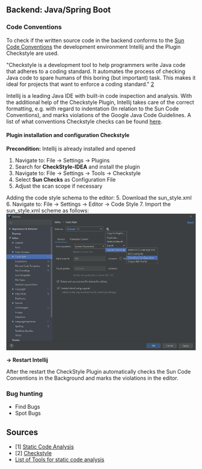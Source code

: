 
## Backend: Java/Spring Boot 

### Code Conventions
To check if the written source code in the backend conforms to the  [Sun Code Conventions](https://introcs.cs.princeton.edu/java/11style/codeconventions-150003.pdf)
the development environment Intellij and the Plugin Checkstyle are used. 

"Checkstyle is a development tool to help programmers write Java code that adheres to a coding standard. It automates the 
process of checking Java code to spare humans of this boring (but important) task. This makes it ideal for projects that 
want to enforce a coding standard." [2](https://checkstyle.sourceforge.io/index.html)

Intellij is a leading Java IDE with built-in code inspection and analysis. With the additional help of the Checkstyle Plugin,
Intellij takes care of the correct formatting, e.g. with regard to indentation (In relation to the Sun Code Conventions), 
and marks violations of the Google Java Code Guidelines. A list of what conventions Checkstyle checks can be found [here](https://checkstyle.sourceforge.io/google_style.html). 

#### Plugin installation and configuration Checkstyle

**Precondition:** Intellij is already installed and opened 
 
1. Navigate to: File &rarr; Settings &rarr; Plugins
2. Search for **CheckStyle-IDEA** and install the plugin
3. Navigate to: File &rarr; Settings &rarr; Tools &rarr; Checkstyle 
4. Select **Sun Checks** as Configuration File
5. Adjust the scan scope if necessary 

Adding the code style schema to the editor:
5. Download the sun_style.xml 
6. Navigate to:  File &rarr; Settings &rarr; Editor &rarr; Code Style
7. Import the sun_style.xml scheme as follows: ![CodeStyleSchema](./Images/CodeStyleSchama.png)

 **&rarr; Restart Intellij**
 
 After the restart the CheckStyle Plugin automatically checks the Sun Code Conventions in the Background and marks the violations in the editor.  


 
### Bug hunting 
- Find Bugs 
- Spot Bugs 


  



## Sources
- [1] [Static Code Analysis](https://www.perforce.com/blog/sca/what-static-analysis)
- [2] [Checkstyle](https://checkstyle.sourceforge.io/index.html)
- [List of Tools for static code analysis](https://en.wikipedia.org/wiki/List_of_tools_for_static_code_analysis)
